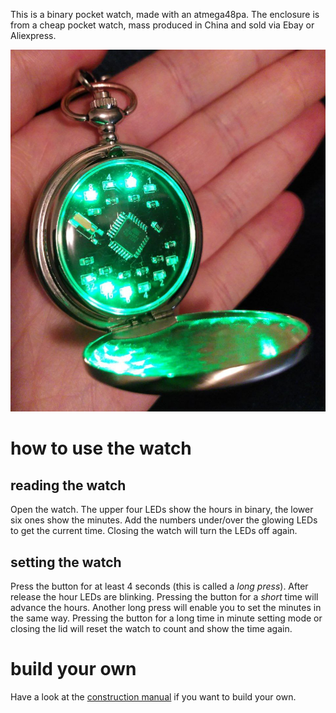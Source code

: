 This is a binary pocket watch, made with an atmega48pa. The enclosure is from a cheap pocket watch, mass produced in China and sold via Ebay or Aliexpress.

![The finished pocket watch in a hand](readme-images/completed-in-hand.jpg)

# how to use the watch

## reading the watch

Open the watch.
The upper four LEDs show the hours in binary, the lower six ones show the minutes. Add the numbers under/over the glowing LEDs to get the current time.
Closing the watch will turn the LEDs off again.

## setting the watch

Press the button for at least 4 seconds (this is called a *long press*). After release the hour LEDs are blinking. Pressing the button for a *short* time will advance the hours. Another long press will enable you to set the minutes in the same way. Pressing the button for a long time in minute setting mode or closing the lid will reset the watch to count and show the time again.

# build your own

Have a look at the [construction manual](construction-manual.md) if you want to build your own.
